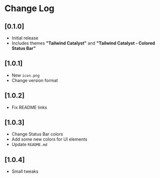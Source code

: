 # Change Log

## [0.1.0]

- Initial release
- Includes themes **"Tailwind Catalyst"** and **"Tailwind Catalyst - Colored Status Bar"**

## [1.0.1]

- New `icon.png`
- Change version format

## [1.0.2]

- Fix README links

## [1.0.3]

- Change Status Bar colors
- Add some new colors for UI elements
- Update `README.md`

## [1.0.4]

- Small tweaks
